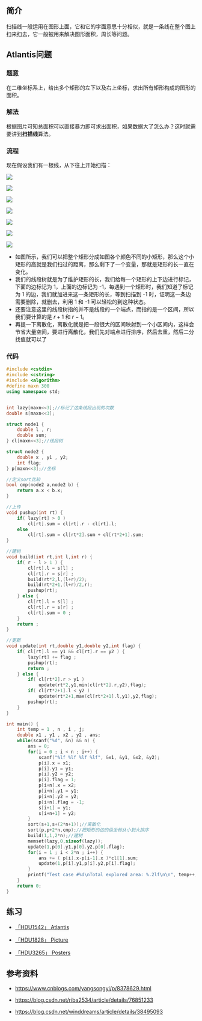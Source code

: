 ## 简介

扫描线一般运用在图形上面，它和它的字面意思十分相似，就是一条线在整个图上扫来扫去，它一般被用来解决图形面积，周长等问题。

## Atlantis问题

### 题意

在二维坐标系上，给出多个矩形的左下以及右上坐标，求出所有矩形构成的图形的面积。

### 解法

根据图片可知总面积可以直接暴力即可求出面积，如果数据大了怎么办？这时就需要讲到**扫描线**算法。

### 流程

现在假设我们有一根线，从下往上开始扫描：

![](./images/scanning-1.png)

![](./images/scanning-2.png)

![](./images/scanning-3.jpg)

![](./images/scanning-4.png)

![](./images/scanning-5.png)

![](./images/scanning-6.png)

![](./images/scanning-7.png)

- 如图所示，我们可以把整个矩形分成如图各个颜色不同的小矩形，那么这个小矩形的高就是我们扫过的距离，那么剩下了一个变量，那就是矩形的长一直在变化。
- 我们的线段树就是为了维护矩形的长，我们给每一个矩形的上下边进行标记，下面的边标记为 1，上面的边标记为 -1，每遇到一个矩形时，我们知道了标记为 1 的边，我们就加进来这一条矩形的长，等到扫描到 -1 时，证明这一条边需要删除，就删去，利用 1 和 -1 可以轻松的到这种状态。
- 还要注意这里的线段树指的并不是线段的一个端点，而指的是一个区间，所以我们要计算的是 $r+1$ 和 $r-1$。
- 再提一下离散化，离散化就是把一段很大的区间映射到一个小区间内，这样会节省大量空间，要进行离散化，我们先对端点进行排序，然后去重，然后二分找值就可以了

### 代码

```cpp
#include <cstdio>
#include <cstring>
#include <algorithm>
#define maxn 300
using namespace std;


int lazy[maxn<<3];//标记了这条线段出现的次数
double s[maxn<<3];

struct node1 {
	double l , r;
	double sum;
} cl[maxn<<3];//线段树 

struct node2 {
	double x , y1 , y2;
	int flag;
} p[maxn<<3];//坐标 

//定义sort比较
bool cmp(node2 a,node2 b) {
	return a.x < b.x;
}

//上传
void pushup(int rt) {
	if( lazy[rt] > 0 ) 
		cl[rt].sum = cl[rt].r - cl[rt].l;
	else 
		cl[rt].sum = cl[rt*2].sum + cl[rt*2+1].sum;
}

//建树
void build(int rt,int l,int r) {
	if( r - l > 1 ) {
		cl[rt].l = s[l] ;
		cl[rt].r = s[r] ;
		build(rt*2,l,(l+r)/2);
		build(rt*2+1,(l+r)/2,r);
		pushup(rt);
	} else {
		cl[rt].l = s[l] ;
		cl[rt].r = s[r] ;
		cl[rt].sum = 0 ;
	}
	return ;
}

//更新 
void update(int rt,double y1,double y2,int flag) {
	if( cl[rt].l == y1 && cl[rt].r == y2 ) {
		lazy[rt] += flag ;
		pushup(rt);
		return ;
	} else {
		if( cl[rt*2].r > y1 )
			update(rt*2,y1,min(cl[rt*2].r,y2),flag);
		if( cl[rt*2+1].l < y2 )
			update(rt*2+1,max(cl[rt*2+1].l,y1),y2,flag);
		pushup(rt);
	}
}

int main() {
	int temp = 1 , n , i , j;
	double x1 , y1 , x2 , y2 , ans;
	while(scanf("%d", &n) && n) {
		ans = 0;
		for(i = 0 ; i < n ; i++) {
			scanf("%lf %lf %lf %lf", &x1, &y1, &x2, &y2);
			p[i].x = x1;
			p[i].y1 = y1;
			p[i].y2 = y2;
			p[i].flag = 1;
			p[i+n].x = x2;
			p[i+n].y1 = y1;
			p[i+n].y2 = y2;
			p[i+n].flag = -1;
			s[i+1] = y1;
			s[i+n+1] = y2;
		}
		sort(s+1,s+(2*n+1));//离散化
		sort(p,p+2*n,cmp);//把矩形的边的纵坐标从小到大排序
		build(1,1,2*n);//建树 
		memset(lazy,0,sizeof(lazy));
		update(1,p[0].y1,p[0].y2,p[0].flag);
		for(i = 1 ; i < 2*n ; i++) {
			ans += ( p[i].x-p[i-1].x )*cl[1].sum;
			update(1,p[i].y1,p[i].y2,p[i].flag);
		}
		printf("Test case #%d\nTotal explored area: %.2lf\n\n", temp++, ans);
	}
	return 0;
}
```

## 练习

- [「HDU1542」 Atlantis](http://acm.hdu.edu.cn/showproblem.php?pid=1542)

- [「HDU1828」 Picture](http://acm.hdu.edu.cn/showproblem.php?pid=1828)

- [「HDU3265」 Posters](http://acm.hdu.edu.cn/showproblem.php?pid=3265)

## 参考资料

- <https://www.cnblogs.com/yangsongyi/p/8378629.html>  

- <https://blog.csdn.net/riba2534/article/details/76851233>

- <https://blog.csdn.net/winddreams/article/details/38495093>
